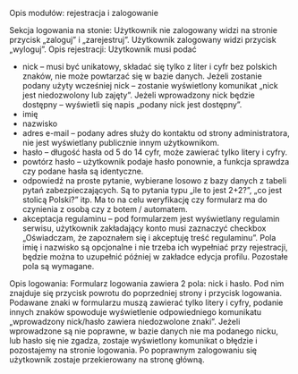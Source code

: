 Opis modułów: rejestracja i zalogowanie

Sekcja logowania na stonie:
Użytkownik nie zalogowany widzi na stronie przycisk „zaloguj” i „zarejestruj”. Użytkownik zalogowany widzi przycisk „wyloguj”. 
Opis rejestracji: 
Użytkownik musi podać
- nick – musi być unikatowy, składać się tylko z liter i cyfr bez polskich znaków, nie może powtarzać się w bazie danych. Jeżeli zostanie podany użyty wcześniej nick – zostanie wyświetlony komunikat „nick jest niedozwolony lub zajęty”. Jeżeli wprowadzony nick będzie dostępny – wyświetli się napis „podany nick jest dostępny”.
- imię
- nazwisko
- adres e-mail – podany adres służy do kontaktu od strony administratora, nie jest wyświetlany publicznie innym użytkownikom.
- hasło – długość hasła od 5 do 14 cyfr, może zawierać tylko litery i cyfry.
- powtórz hasło – użytkownik podaje hasło ponownie, a funkcja sprawdza czy podane hasła są identyczne.
- odpowiedź na proste pytanie, wybierane losowo z bazy danych z tabeli pytań zabezpieczających. Są to pytania typu „ile to jest 2+2?”, „co jest stolicą Polski?” itp. Ma to na celu weryfikację czy formularz ma do czynienia z osobą czy z botem / automatem.
- akceptacja regulaminu – pod formularzem jest wyświetlany regulamin serwisu, użytkownik zakładający konto musi zaznaczyć checkbox „Oświadczam, że zapoznałem się i akceptuję treść regulaminu”.
Pola imię i nazwisko są opcjonalne i nie trzeba ich wypełniać przy rejestracji, będzie można to uzupełnić później w zakładce edycja profilu. Pozostałe pola są wymagane.

Opis logowania: 
Formularz logowania zawiera 2 pola: nick i hasło. Pod nim znajduje się przycisk powrotu do poprzedniej strony i przycisk logowania. Podawane znaki w formularzu muszą zawierać tylko litery i cyfry, podanie innych znaków spowoduje wyświetlenie odpowiedniego komunikatu „wprowadzony nick/hasło zawiera niedozwolone znaki”.
Jeżeli wprowadzone są nie poprawne, w bazie danych nie ma podanego nicku, lub hasło się nie zgadza, zostaje wyświetlony komunikat o błędzie i pozostajemy na stronie logowania. Po poprawnym zalogowaniu się użytkownik zostaje przekierowany na stronę główną. 
